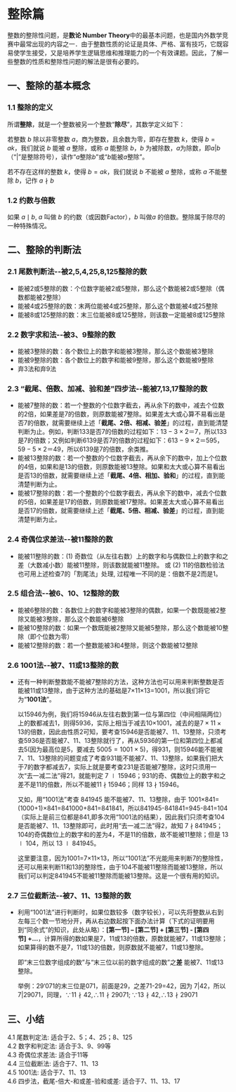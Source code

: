 # 整除篇

整数的整除性问题，是**数论 Number Theory**中的最基本问题，也是国内外数学竞赛中最常出现的内容之一．由于整数性质的论证是具体、严格、富有技巧，它既容易使学生接受，又是培养学生逻辑思维和推理能力的一个有效课题。因此，了解一些整数的性质和整除性问题的解法是很有必要的。


## 一、整除的基本概念

### 1.1 整除的定义

所谓**整除**，就是一个整数被另一个整数“**除尽**”，其数学定义如下：

  若整数 $b$ 除以非零整数 $a$，商为整数，且余数为零，即存在整数 $k$，使得 $b=ak$，我们就说 $b$ 能被 $a$ 整除，或称 $a$ 能整除 $b$，$b$ 为被除数，$a$为除数，即$a|b$（“|”是整除符号），读作“$a$整除$b$”或“$b$能被$a$整除”。

  若不存在这样的整数 $k$，使得 $b=ak$，我们就说 $b$ 不能被 $a$ 整除，或称 $a$ 不能整除 $b$，记作 $a \nmid b$

### 1.2 约数与倍数

如果 $a\mid b$, $a$ 叫做 $b$ 的约数（或因数Factor），$b$ 叫做$a$ 的倍数。整除属于除尽的一种特殊情况。   


## 二、整除的判断法

### 2.1 尾数判断法--被2,5,4,25,8,125整除的数

- 能被2或5整除的数：个位数字能被2或5整除，那么这个数能被2或5整除（偶数都能被2整除）
- 能被4或25整除的数：末两位能被4或25整除，那么这个数能被4或25整除
- 能被8或125整除的数：末三位能被8或125整除，则该数一定能被8或125整除
  
### 2.2 数字求和法--被3、9整除的数

- 能被3整除的数：各个数位上的数字和能被3整除，那么这个数能被3整除
- 能被9整除的数：各个数位上的数字和能被9整除，那么这个数能被9整除
- 弃3法和弃9法
  
### 2.3 “截尾、倍数、加减、验和差”四步法--能被7,13,17整除的数

- 能被7整除的数：若一个整数的个位数字截去，再从余下的数中，减去个位数的2倍，如果差是7的倍数，则原数能被7整除。如果差太大或心算不易看出是否7的倍数，就需要继续上述「**截尾、2倍、相减、验差**」的过程，直到能清楚判断为止。例如，判断133是否7的倍数的过程如下：$13-3\times 2＝7$，所以133是7的倍数；又例如判断6139是否7的倍数的过程如下：$613-9×2＝595，59-5×2＝49$，所以6139是7的倍数，余类推。
- 能被13整除的数：若一个整数的个位数字截去，再从余下的数中，加上个位数的4倍，如果和是13的倍数，则原数能被13整除。如果和太大或心算不易看出是否13的倍数，就需要继续上述「**截尾、4倍、相加、验和**」的过程，直到能清楚判断为止。
- 能被17整除的数：若一个整数的个位数字截去，再从余下的数中，减去个位数的5倍，如果差是17的倍数，则原数能被17整除。如果差太大或心算不易看出是否17的倍数，就需要继续上述「**截尾、5倍、相减、验差**」的过程，直到能清楚判断为止。

### 2.4 奇偶位求差法--被11整除的数

- 能被11整除的数：(1) 奇数位（从左往右数）上的数字和与偶数位上的数字和之差（大数减小数）能被11整除，则该数就能被11整除。 或 (2) 11的倍数检验法也可用上述检查7的「割尾法」处理, 过程唯一不同的是：倍数不是2而是1。

### 2.5 组合法--被6、10、12整除的数

- 能被6整除的数：各数位上的数字和能被3整除的偶数，如果一个数既能被2整除又能被3整除，那么这个数能被6整除
- 能被10整除的数：如果一个数既能被2整除又能被5整除，那么这个数能被10整除（即个位数为零）
- 能被12整除的数：若一个整数能被3和4整除，则这个数能被12整除

### 2.6 1001法--被7、11或13整除的数

- 还有一种判断整数能不能被7整除的方法，这种方法也可以用来判断整数是否能被11或13整除，由于这种方法的基础是7×11×13=1001，所以我们将它为“**1001法**”。 

    以15946为例，我们将15946从左往右数到第一位与第四位（中间相隔两位）上的数都减去1，则得5936，实际上相当于减去10×1001，减去的是$7\times11\times13$的倍数，因此由性质2可知，要考查15946是否能被7、11、13整除，只须考查5936是否能被7、11、13整除就行了，再从5936的第一位和第四位上都减去5(因为最高位是5，要减去 $5005=1001\times5$)，得931，则15946能不能被7、11、13整除的问题变成了考查931能不能被7、11、13整除，如果我们把大于7的数字都减去7，实际上就是要考查231是否能被7整除，这时只须用一次“去一减二法”得21，就能判定 7  $\mid$ 15946；931的奇、偶数位上的数字和之差不是11的倍数，所以不能被11 $\nmid$ 15946；同样 13 $\nmid$ 15946。 

    又如，用“1001法”考查 841945 能不能被7、11、13整除，由于 1001×841=(1000+1)×841=841000+841=841841，所以841945-841841=945-841=104 （实际上是前三位都是841,即多次用“1001法的结果），因此我们只须考查104是否能被7、11、13整除即可，此时用“去一减二法”得2，故知 7 $\nmid$ 841945；104的奇偶数位上的数字和的差为4，不是11的倍数，故不能被11整除；但是 13 $\mid$ 104，所以 13 $\mid$ 841945。 

    这里要注意，因为1001=7×11×13，所以“1001法”不光能用来判断7的整除性，还可以用来判断11和13的整除性，由于104不能被11整除而能被13整除，所以我们可以判定841945不能被11整除而能被13整除。这是一个很有用的知识。 

### 2.7 三位截断法--被7、11、13整除的数

- 利用“1001法”进行判断时，如果位数较多（数字较长），可以先将整数从右到左每三个数一节地分开，再从右边数起按下面办法计算（下式的证明要用到“同余式”的知识，此处从略）：**[第一节] – [第二节] + [第三节] - [第四节] +…**，计算所得的数如果是7，11或13的倍数，原数就能被7，11或13整除；如果算得的数不是7，11或13的倍数，则原数就不能被7，11或13整除。 

  即“末三位数字组成的数”与“末三位以前的数字组成的数”之**差** 能被7、11或13整除。

  举例：29‘071的末三位是071，前面是29，之差71-29=42，因为 7|42，所以 7|29071，同理，$\because 11\nmid42, \therefore 11\nmid 29071;\because 13\nmid42, \therefore 13\nmid 29071$


## 三、小结

4.1 尾数判定法: 适合于2、5；4、25；8、125   
4.2 数字和判定法: 适合于3、9、99等   
4.3 奇偶位求差法: 适合于11等   
4.4 三位截断法: 适合于7、11、13    
4.5 1001法: 适合于7、11、13   
4.6 四步法，截尾-倍大-和或差-验和或差: 适合于7、11、13、17    

